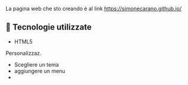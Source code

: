 La pagina web che sto creando è al link
https://simonecarano.github.io/

## 🚀 Tecnologie utilizzate
- HTML5

Personalizzaz.
- Scegliere un tema
- aggiungere un menu
- 
